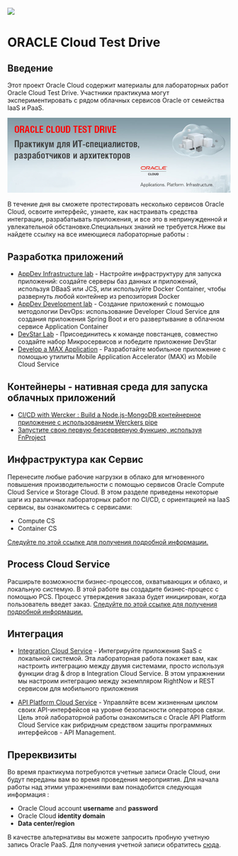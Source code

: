 ![](common/images/customer.logo2.png)
---
# ORACLE Cloud Test Drive #

## Введение ##

Этот проект Oracle Cloud содержит материалы для лабораторных работ Oracle Cloud Test Drive. Участники практикума могут экспериментировать с  рядом облачных сервисов Oracle от семейства IaaS и PaaS.  

![](common/images/CloudTest.png)

В течение  дня вы  сможете протестировать несколько сервисов Oracle Cloud, освоите интерфейс, узнаете, как настраивать средства интеграции, разрабатывать приложения, и все это в непринужденной и увлекательной обстановке.Специальных знаний не требуется.Ниже вы найдете ссылку на все имеющиеся лабораторные работы : 


## Разработка приложений ##
+ [AppDev Infrastructure lab](AppDev/AppDevInfra.md) - Настройте инфраструктуру для запуска приложений: создайте серверы баз данных и приложений, используя DBaaS или JCS, или используйте Docker Container, чтобы развернуть любой контейнер из репозитория Docker
+ [AppDev Development lab](AppDev/Develop.md) - Создание приложений с помощью методологии DevOps: использование Developer Cloud Service для создания приложения Spring Boot и его развертывание в облачном сервисе Application Container
+ [DevStar Lab](https://github.com/oracledevstar/microserviceworkshop/blob/master/instructions/clonecode.md) - Присоединитесь к команде повстанцев, совместно создайте набор Микросервисов  и победите приложение DevStar
+ [Develop a MAX Application](http://docs.oracle.com/cd/E65774_01/tutorials/tut_mcs_max_short/tut_mcs_max_short_1a.html) - Разработайте мобильное приложение с помощью утилиты Mobile Application Accelerator (MAX) из Mobile Cloud Service


## Контейнеры - нативная среда для запуска облачных приложений ##
+ [CI/CD with Wercker : Build a Node.js-MongoDB контейнерное приложение с использованием  Werckers pipe ](AppDev/container/wercker.md)
+ [Запустите свою первую безсерверную функцию, используя FnProject](AppDev/functions/readme.md)


## Инфраструктура как Сервис ##
Перенесите любые рабочие нагрузки в облако для мгновенного повышения производительности с помощью сервисов Oracle Compute Cloud Service и Storage Cloud. В этом разделе приведены некоторые шаги из различных лабораторных работ по CI/CD, c ориентацией на IaaS сервисы, вы ознакомитесь с сервисами:
+ Compute CS
+ Container CS

[Следуйте по этой ссылке для получения подробной информации.](IaaS/readme.md)


## Process Cloud Service ##
Расширьте возможности бизнес-процессов, охватывающих и облако, и локальную системую. В этой работе вы создадите бизнес-процесс с помощью PCS. Процесс утверждения заказа будет инициирован, когда пользователь введет заказ.
[Следуйте по этой ссылке для получения подробной информации.](Process/readme.md)


## Интеграция ##

+ [Integration Cloud Service](Integration/readme.md) - 
Интегрируйте приложения SaaS с локальной системой. Эта лабораторная работа покажет вам, как настроить интеграцию между двумя системами, просто используя функции drag & drop в Integration Cloud Service. В этом упражнении мы настроим интеграцию между экземпляром RightNow и  REST сервисом для мобильного приложения

+ [API Platform Cloud Service](Integration/APIPCS-Manager.md) - 
Управляйте всем жизненным циклом своих API-интерфейсов на уровне безопасности операторов связи. Цель этой лабораторной работы ознакомиться с Oracle API Platform Cloud Service как рибридным средством защиты программных интерфейсов - API Management. 


## Пререквизиты ##

Во время практикума потребуются учетные записи Oracle Cloud, они будут переданы вам во время проведения мероприятия. Для начала работы над этими упражнениями вам понадобится следующая информация :

+ Oracle Cloud account **username** and **password**
+ Oracle Cloud **identity domain**
+ **Data center/region**

В качестве альтернативы вы можете запросить пробную учетную запись Oracle PaaS. Для получения учетной записи обратитесь [сюда](common/request.for.trial.md).

